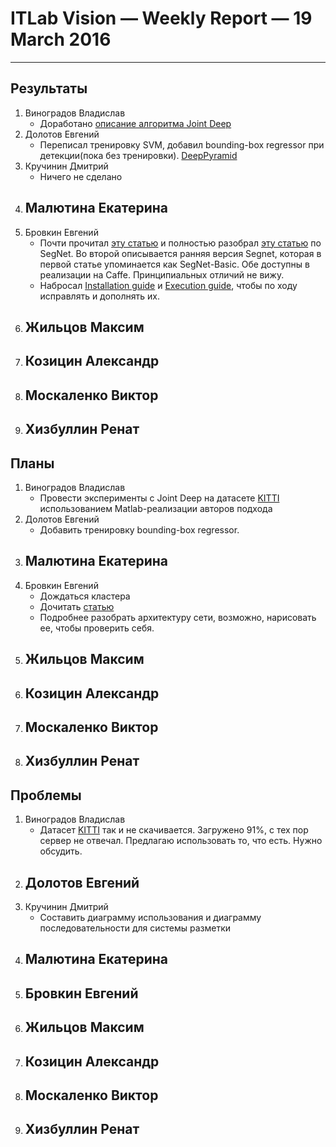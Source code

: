 ﻿# ITLab Vision — Weekly Report — 19 March 2016

----------------

## Результаты

  1. Виноградов Владислав
     - Доработано [описание алгоритма Joint Deep](https://docs.google.com/document/d/1sP9YStjpb_to9NayodcGxPS1F2qcJ7uG8l6uRiRZovE/edit?usp=sharing)
  1. Долотов Евгений
     - Переписал тренировку SVM, добавил bounding-box regressor при детекции(пока без тренировки). [DeepPyramid](https://github.com/DolotovEvgeniy/face-detection-model/tree/improve/deep_pyramid)
  1. Кручинин Дмитрий
     - Ничего не сделано
  1. Малютина Екатерина
     -
  1. Бровкин Евгений
     - Почти прочитал [эту статью][SG] и полностью разобрал [эту статью][SG-basic] по SegNet. Во второй описывается ранняя версия Segnet, которая в первой статье упоминается как SegNet-Basic. Обе доступны в реализации на Caffe. Принципиальных отличий не вижу.
     - Набросал [Installation guide][ig] и [Execution guide][eg], чтобы по ходу исправлять и дополнять их.
  1. Жильцов Максим
     -
  1. Козицин Александр
     -
  1. Москаленко Виктор
     -
  1. Хизбуллин Ренат
     -

## Планы

  1. Виноградов Владислав
     - Провести эксперименты с Joint Deep на датасете [KITTI](http://www.cvlibs.net/datasets/kitti/eval_object.php) использованием Matlab-реализации авторов подхода
  1. Долотов Евгений
     - Добавить тренировку bounding-box regressor.
  1. Малютина Екатерина
     -
  1. Бровкин Евгений
     - Дождаться кластера
     - Дочитать [статью][SG]
     - Подробнее разобрать архитектуру сети, возможно, нарисовать ее, чтобы проверить себя.
  1. Жильцов Максим
     -
  1. Козицин Александр
     -
  1. Москаленко Виктор
     -
  1. Хизбуллин Ренат
     -

## Проблемы
  1. Виноградов Владислав
     - Датасет [KITTI](http://www.cvlibs.net/datasets/kitti/eval_object.php) так и не скачивается. Загружено 91%, с тех пор сервер не отвечал. Предлагаю использовать то, что есть. Нужно обсудить.
  1. Долотов Евгений
     -
  1. Кручинин Дмитрий
     - Составить диаграмму использования и диаграмму последовательности для системы разметки
  1. Малютина Екатерина
     -
  1. Бровкин Евгений
     -
  1. Жильцов Максим
     -
  1. Козицин Александр
     -
  1. Москаленко Виктор
     -
  1. Хизбуллин Ренат
     -


<!-- LINKS -->
[SG]: http://arxiv.org/abs/1511.00561
[SG-basic]: http://arxiv.org/abs/1505.07293
[eg]: https://docs.google.com/document/d/1AQyJaQAl2KDKuQtyNhus9L3BQRQwH9YnrmuN3xZ-iDk/edit
[ig]: https://docs.google.com/document/d/1p6wooxV7dRTPqBF08UwwUMxrwWtb_Ox94ya7lS1VVrQ/edit
